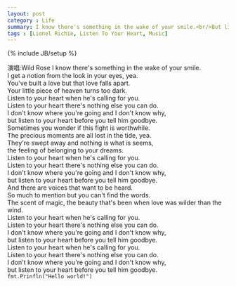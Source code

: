 ```yaml
---
layout: post
category : Life
summary: I know there's something in the wake of your smile.<br/>But listen to your heart.
tags : [Lionel Richie, Listen To Your Heart, Music]
---
```

{% include JB/setup %}

演唱:Wild Rose
I know there's something in the wake of your smile.<br/>
I get a notion from the look in your eyes, yea.<br/>
You've built a love but that love falls apart.<br/>
Your little piece of heaven turns too dark.<br/>
Listen to your heart when he's calling for you.<br/>
Listen to your heart there's nothing else you can do.<br/>
I don't know where you're going and I don't know why,<br/>
but listen to your heart before you tell him goodbye.<br/>
Sometimes you wonder if this fight is worthwhile.<br/>
The precious moments are all lost in the tide, yea.<br/>
They're swept away and nothing is what is seems,<br/>
the feeling of belonging to your dreams.<br/>
Listen to your heart when he's calling for you.<br/>
Listen to your heart there's nothing else you can do.<br/>
I don't know where you're going and I don't know why,<br/>
but listen to your heart before you tell him goodbye.<br/>
And there are voices that want to be heard.<br/>
So much to mention but you can't find the words.<br/>
The scent of magic, the beauty that's been when love was wilder than the wind.<br/>
Listen to your heart when he's calling for you.<br/>
Listen to your heart there's nothing else you can do.<br/>
I don't know where you're going and I don't know why,<br/>
but listen to your heart before you tell him goodbye.<br/>
Listen to your heart when he's calling for you.<br/>
Listen to your heart there's nothing else you can do.<br/>
I don't know where you're going and I don't know why,<br/>
but listen to your heart before you tell him goodbye.<br/>
`fmt.Prinfln("Hello world!")`